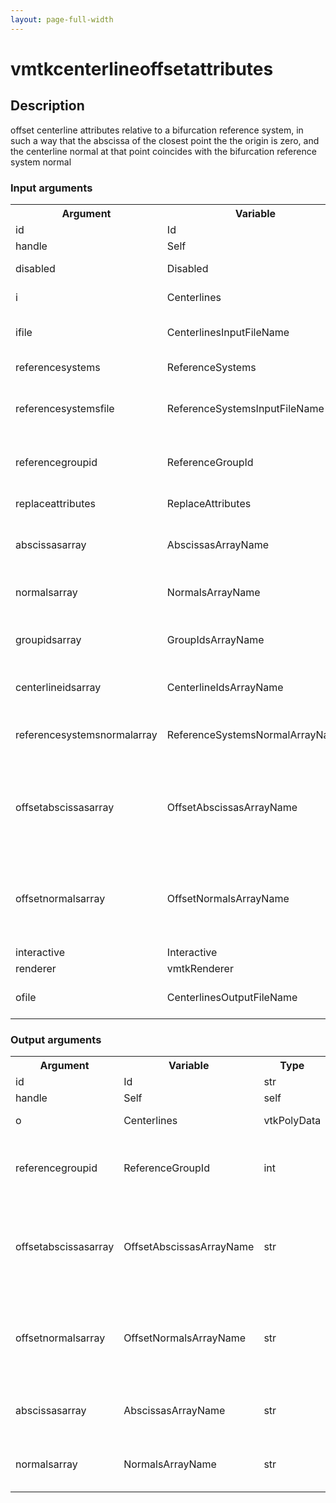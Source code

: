 ```yaml
---
layout: page-full-width
---
```

<h1>vmtkcenterlineoffsetattributes</h1>
<h2>Description</h2>
offset centerline attributes relative to a bifurcation reference system, in such a way that the abscissa of the closest point the the origin is zero, and the centerline normal at that point coincides with the bifurcation reference system normal
<h3>Input arguments</h3>
<table class="vmtkscripts">
<tr>
<th>Argument</th><th>Variable</th><th>Type</th><th>Length</th><th>Range</th><th>Default</th><th>Description</th>
</tr>
<tr><td>id</td><td>Id</td><td>str</td><td>1</td><td></td><td>0</td><td>script id</td>
</tr>
<tr><td>handle</td><td>Self</td><td>self</td><td>1</td><td></td><td></td><td>handle to self</td>
</tr>
<tr><td>disabled</td><td>Disabled</td><td>bool</td><td>1</td><td></td><td>0</td><td>disable execution and piping</td>
</tr>
<tr><td>i</td><td>Centerlines</td><td>vtkPolyData</td><td>1</td><td></td><td></td><td>the input split centerlines</td>
</tr>
<tr><td>ifile</td><td>CenterlinesInputFileName</td><td>str</td><td>1</td><td></td><td></td><td>filename for the default Centerlines reader</td>
</tr>
<tr><td>referencesystems</td><td>ReferenceSystems</td><td>vtkPolyData</td><td>1</td><td></td><td></td><td>bifurcation reference systems</td>
</tr>
<tr><td>referencesystemsfile</td><td>ReferenceSystemsInputFileName</td><td>str</td><td>1</td><td></td><td></td><td>filename for the default ReferenceSystems reader</td>
</tr>
<tr><td>referencegroupid</td><td>ReferenceGroupId</td><td>int</td><td>1</td><td></td><td>-1</td><td>group id of the reference system to which attributes have to be offset</td>
</tr>
<tr><td>replaceattributes</td><td>ReplaceAttributes</td><td>bool</td><td>1</td><td></td><td>1</td><td>overwrite the existing attributes</td>
</tr>
<tr><td>abscissasarray</td><td>AbscissasArrayName</td><td>str</td><td>1</td><td></td><td></td><td>name of the array where centerline abscissas are stored</td>
</tr>
<tr><td>normalsarray</td><td>NormalsArrayName</td><td>str</td><td>1</td><td></td><td></td><td>name of the array where centerline normals are stored</td>
</tr>
<tr><td>groupidsarray</td><td>GroupIdsArrayName</td><td>str</td><td>1</td><td></td><td></td><td>name of the array where centerline group ids are stored</td>
</tr>
<tr><td>centerlineidsarray</td><td>CenterlineIdsArrayName</td><td>str</td><td>1</td><td></td><td></td><td>name of the array where centerline ids are stored</td>
</tr>
<tr><td>referencesystemsnormalarray</td><td>ReferenceSystemsNormalArrayName</td><td>str</td><td>1</td><td></td><td></td><td>name of the array where reference system normals are stored</td>
</tr>
<tr><td>offsetabscissasarray</td><td>OffsetAbscissasArrayName</td><td>str</td><td>1</td><td></td><td>OffsetAbscissas</td><td>name of the array where offset centerline abscissas have to be stored if ReplaceAttributes is off</td>
</tr>
<tr><td>offsetnormalsarray</td><td>OffsetNormalsArrayName</td><td>str</td><td>1</td><td></td><td>OffsetNormals</td><td>name of the array where offset centerline normals have to be stored if ReplaceAttributes is off</td>
</tr>
<tr><td>interactive</td><td>Interactive</td><td>bool</td><td>1</td><td></td><td>0</td><td></td>
</tr>
<tr><td>renderer</td><td>vmtkRenderer</td><td>vmtkRenderer</td><td>1</td><td></td><td></td><td>external renderer</td>
</tr>
<tr><td>ofile</td><td>CenterlinesOutputFileName</td><td>str</td><td>1</td><td></td><td></td><td>filename for the default Centerlines writer</td>
</tr>
</table>
<h3>Output arguments</h3>
<table class="vmtkscripts">
<tr>
<th>Argument</th><th>Variable</th><th>Type</th><th>Length</th><th>Range</th><th>Default</th><th>Description</th>
</tr>
<tr><td>id</td><td>Id</td><td>str</td><td>1</td><td></td><td>0</td><td>script id</td>
</tr>
<tr><td>handle</td><td>Self</td><td>self</td><td>1</td><td></td><td></td><td>handle to self</td>
</tr>
<tr><td>o</td><td>Centerlines</td><td>vtkPolyData</td><td>1</td><td></td><td></td><td>the output centerlines</td>
</tr>
<tr><td>referencegroupid</td><td>ReferenceGroupId</td><td>int</td><td>1</td><td></td><td>-1</td><td>group id of the reference system to which attributes are offset</td>
</tr>
<tr><td>offsetabscissasarray</td><td>OffsetAbscissasArrayName</td><td>str</td><td>1</td><td></td><td>OffsetAbscissas</td><td>name of the array where offset centerline abscissas are stored if ReplaceAttributes is off</td>
</tr>
<tr><td>offsetnormalsarray</td><td>OffsetNormalsArrayName</td><td>str</td><td>1</td><td></td><td>OffsetNormals</td><td>name of the array where offset centerline normals are stored if ReplaceAttributes is off</td>
</tr>
<tr><td>abscissasarray</td><td>AbscissasArrayName</td><td>str</td><td>1</td><td></td><td></td><td>name of the array where centerline abscissas are stored</td>
</tr>
<tr><td>normalsarray</td><td>NormalsArrayName</td><td>str</td><td>1</td><td></td><td></td><td>name of the array where centerline normals are stored</td>
</tr>
</table>

